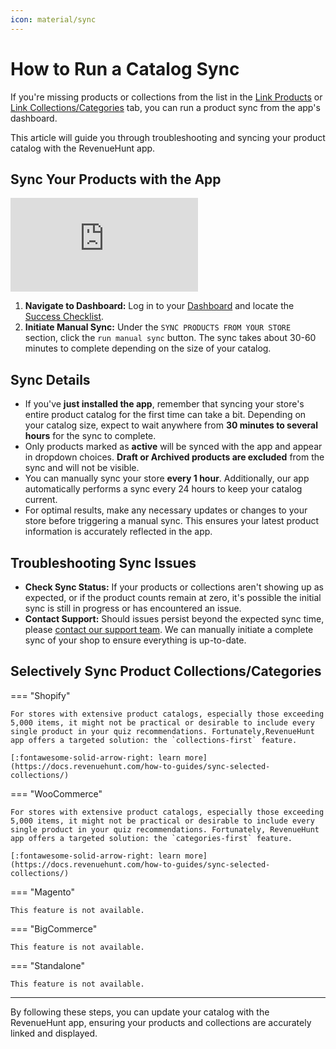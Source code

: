 ```yaml
---
icon: material/sync
---
```


# How to Run a Catalog Sync

If you're missing products or collections from the list in the [Link Products](https://docs.revenuehunt.com/reference/quiz-builder/#link-products) or [Link Collections/Categories](https://docs.revenuehunt.com/reference/quiz-builder/#link-collections) tab, you can run a product sync from the app's dashboard.

This article will guide you through troubleshooting and syncing your product catalog with the RevenueHunt app.

## Sync Your Products with the App

<div class="videoWrapper">
<iframe src="https://www.youtube.com/embed/i-CHRHuRcAs" frameborder="0" allow="accelerometer; autoplay; clipboard-write; encrypted-media; gyroscope; picture-in-picture" allowfullscreen></iframe>
</div>

1. **Navigate to Dashboard:** Log in to your [Dashboard](https://docs.revenuehunt.com/reference/dashboard/) and locate the [Success Checklist](https://docs.revenuehunt.com/reference/dashboard/#success-checklist).
2. **Initiate Manual Sync:** Under the `SYNC PRODUCTS FROM YOUR STORE` section, click the `run manual sync` button. The sync takes about 30-60 minutes to complete depending on the size of your catalog.

## Sync Details

- If you've **just installed the app**, remember that syncing your store's entire product catalog for the first time can take a bit. Depending on your catalog size, expect to wait anywhere from **30 minutes to several hours** for the sync to complete.
- Only products marked as **active** will be synced with the app and appear in dropdown choices. **Draft or Archived products are excluded** from the sync and will not be visible.
- You can manually sync your store **every 1 hour**. Additionally, our app automatically performs a sync every 24 hours to keep your catalog current.
- For optimal results, make any necessary updates or changes to your store before triggering a manual sync. This ensures your latest product information is accurately reflected in the app.

## Troubleshooting Sync Issues

- **Check Sync Status:** If your products or collections aren't showing up as expected, or if the product counts remain at zero, it's possible the initial sync is still in progress or has encountered an issue.
- **Contact Support:** Should issues persist beyond the expected sync time, please [contact our support team](https://docs.revenuehunt.com/how-to-guides/contact-customer-support/). We can manually initiate a complete sync of your shop to ensure everything is up-to-date.

## Selectively Sync Product Collections/Categories

=== "Shopify"

    For stores with extensive product catalogs, especially those exceeding 5,000 items, it might not be practical or desirable to include every single product in your quiz recommendations. Fortunately,RevenueHunt app offers a targeted solution: the `collections-first` feature. 

    [:fontawesome-solid-arrow-right: learn more](https://docs.revenuehunt.com/how-to-guides/sync-selected-collections/)

=== "WooCommerce"

    For stores with extensive product catalogs, especially those exceeding 5,000 items, it might not be practical or desirable to include every single product in your quiz recommendations. Fortunately, RevenueHunt app offers a targeted solution: the `categories-first` feature. 

    [:fontawesome-solid-arrow-right: learn more](https://docs.revenuehunt.com/how-to-guides/sync-selected-collections/)

=== "Magento"

    This feature is not available.

=== "BigCommerce"

    This feature is not available.

=== "Standalone"

    This feature is not available.

---
By following these steps, you can update your catalog with the RevenueHunt app, ensuring your products and collections are accurately linked and displayed.